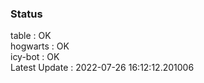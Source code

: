 ### Status


table : OK  
hogwarts : OK  
icy-bot : OK  
Latest Update : 2022-07-26 16:12:12.201006
